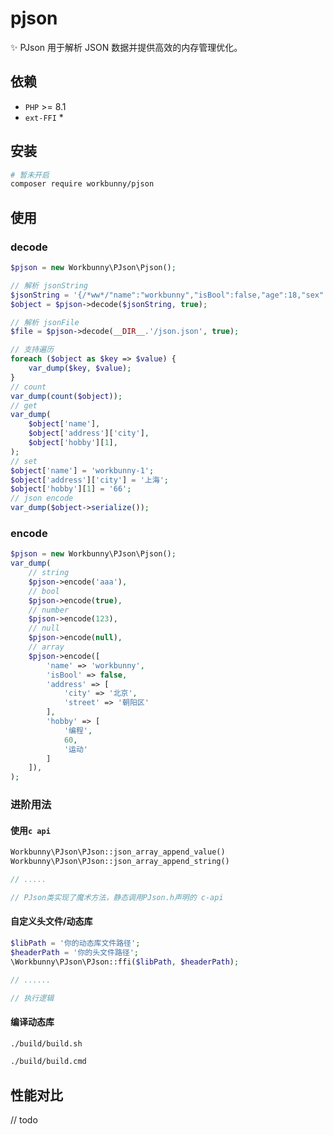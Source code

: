 # pjson
✨ PJson 用于解析 JSON 数据并提供高效的内存管理优化。

## 依赖

- `PHP` >= 8.1
- `ext-FFI` *

## 安装

```bash
# 暂未开启
composer require workbunny/pjson
```

## 使用

### decode

```php
$pjson = new Workbunny\PJson\Pjson();

// 解析 jsonString
$jsonString = '{/*ww*/"name":"workbunny","isBool":false,"age":18,"sex":"男","hobby":["编程",60,"运动"],"address":{"city":"北京","street":"朝阳区"}}';
$object = $pjson->decode($jsonString, true);

// 解析 jsonFile
$file = $pjson->decode(__DIR__.'/json.json', true);

// 支持遍历
foreach ($object as $key => $value) {
    var_dump($key, $value);
}
// count
var_dump(count($object));
// get
var_dump(
    $object['name'],
    $object['address']['city'],
    $object['hobby'][1],
);
// set
$object['name'] = 'workbunny-1';
$object['address']['city'] = '上海';
$object['hobby'][1] = '66';
// json encode
var_dump($object->serialize());
```
### encode

```php
$pjson = new Workbunny\PJson\Pjson();
var_dump(
    // string
    $pjson->encode('aaa'),
    // bool
    $pjson->encode(true),
    // number
    $pjson->encode(123),
    // null
    $pjson->encode(null),
    // array
    $pjson->encode([
        'name' => 'workbunny',
        'isBool' => false,
        'address' => [
            'city' => '北京',
            'street' => '朝阳区'
        ],
        'hobby' => [
            '编程',
            60,
            '运动'
        ]
    ]),
);
```

### 进阶用法

#### 使用`c api`
```php
Workbunny\PJson\PJson::json_array_append_value()
Workbunny\PJson\PJson::json_array_append_string()

// .....

// PJson类实现了魔术方法，静态调用PJson.h声明的 c-api
```

#### 自定义头文件/动态库
```php
$libPath = '你的动态库文件路径';
$headerPath = '你的头文件路径';
\Workbunny\PJson\PJson::ffi($libPath, $headerPath);

// ......

// 执行逻辑
```

#### 编译动态库


```bash
./build/build.sh 
```

```cmd
./build/build.cmd
```

## 性能对比

// todo
